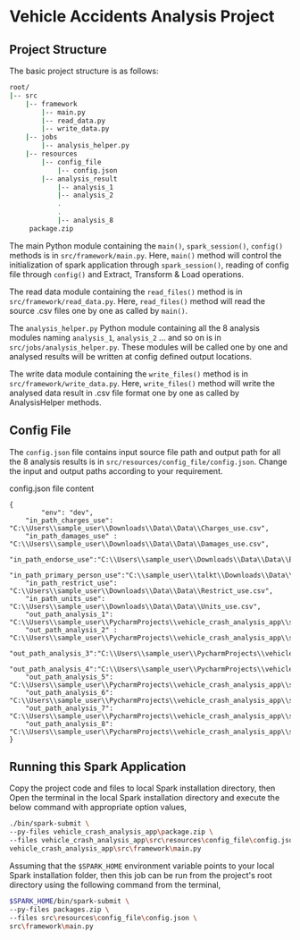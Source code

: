 # Vehicle Accidents Analysis Project

## Project Structure

The basic project structure is as follows:

```bash
root/
|-- src
    |-- framework
        |-- main.py
        |-- read_data.py
        |-- write_data.py
    |-- jobs
        |-- analysis_helper.py
    |-- resources
        |-- config_file
            |-- config.json
        |-- analysis_result
            |-- analysis_1
            |-- analysis_2
            .
            .
            |-- analysis_8
     package.zip
```     

The main Python module containing the `main()`, `spark_session()`, `config()` methods is in `src/framework/main.py`. Here, `main()` method will control the initialization of spark application through `spark_session()`, reading of config file through `config()` and Extract, Transform & Load operations.

The read data module containing the `read_files()` method is in `src/framework/read_data.py`. Here, `read_files()` method will read the source .csv files one by one as called by `main()`.

The `analysis_helper.py` Python module containing all the 8 analysis modules naming `analysis_1`, `analysis_2` ... and so on is in `src/jobs/analysis_helper.py`. These modules will be called one by one and analysed results will be written at config defined output locations.

The write data module containing the `write_files()` method is in `src/framework/write_data.py`. Here, `write_files()` method will write the analysed data result in .csv file format one by one as called by AnalysisHelper methods.

## Config File

The `config.json` file contains input source file path and output path for all the 8 analysis results is in `src/resources/config_file/config.json`. Change the input and output paths according to your requirement.

config.json file content
```
{
    	"env": "dev",
	"in_path_charges_use": "C:\\Users\\sample_user\\Downloads\\Data\\Data\\Charges_use.csv",
	"in_path_damages_use" : "C:\\Users\\sample_user\\Downloads\\Data\\Data\\Damages_use.csv",
	"in_path_endorse_use":"C:\\Users\\sample_user\\Downloads\\Data\\Data\\Endorse_use.csv",
	"in_path_primary_person_use":"C:\\sample_user\\talkt\\Downloads\\Data\\Data\\Primary_Person_use.csv",
	"in_path_restrict_use": "C:\\Users\\sample_user\\Downloads\\Data\\Data\\Restrict_use.csv",
	"in_path_units_use": "C:\\Users\\sample_user\\Downloads\\Data\\Data\\Units_use.csv",
	"out_path_analysis_1": "C:\\Users\\sample_user\\PycharmProjects\\vehicle_crash_analysis_app\\src\\resources\\analysis_result\\analysis_1\\",
	"out_path_analysis_2" : "C:\\Users\\sample_user\\PycharmProjects\\vehicle_crash_analysis_app\\src\\resources\\analysis_result\\analysis_2\\",
	"out_path_analysis_3":"C:\\Users\\sample_user\\PycharmProjects\\vehicle_crash_analysis_app\\src\\resources\\analysis_result\\analysis_3\\",
	"out_path_analysis_4":"C:\\Users\\sample_user\\PycharmProjects\\vehicle_crash_analysis_app\\src\\resources\\analysis_result\\analysis_4\\",
	"out_path_analysis_5": "C:\\Users\\sample_user\\PycharmProjects\\vehicle_crash_analysis_app\\src\\resources\\analysis_result\\analysis_5\\",
	"out_path_analysis_6": "C:\\Users\\sample_user\\PycharmProjects\\vehicle_crash_analysis_app\\src\\resources\\analysis_result\\analysis_6\\",
	"out_path_analysis_7": "C:\\Users\\sample_user\\PycharmProjects\\vehicle_crash_analysis_app\\src\\resources\\analysis_result\\analysis_7\\",
	"out_path_analysis_8": "C:\\Users\\sample_user\\PycharmProjects\\vehicle_crash_analysis_app\\src\\resources\\analysis_result\\analysis_8\\"
}
```

## Running this Spark Application

Copy the project code and files to local Spark installation directory, then Open the terminal in the local Spark installation directory and execute the below command with appropriate option values,

```bash
./bin/spark-submit \
--py-files vehicle_crash_analysis_app\package.zip \
--files vehicle_crash_analysis_app\src\resources\config_file\config.json \
vehicle_crash_analysis_app\src\framework\main.py
```

Assuming that the `$SPARK_HOME` environment variable points to your local Spark installation folder, then this job can be run from the project's root directory using the following command from the terminal,

```bash
$SPARK_HOME/bin/spark-submit \
--py-files packages.zip \
--files src\resources\config_file\config.json \
src\framework\main.py
```
